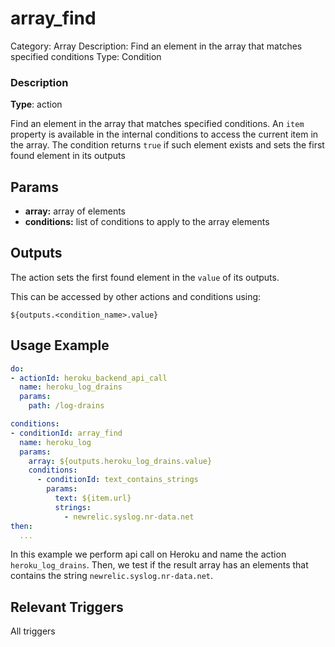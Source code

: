 # array_find

Category: Array
Description: Find an element in the array that matches specified conditions
Type: Condition

### Description

**Type**: action

Find an element in the array that matches specified conditions. An `item` property is available in the internal conditions to access the current item in the array. The condition returns `true` if such element exists and sets the first found element in its outputs

## Params

- **array:** array of elements
- **conditions:** list of conditions to apply to the array elements

## Outputs

The action sets the first found element in the `value` of its outputs.

This can be accessed by other actions and conditions using:

`${outputs.<condition_name>.value}`

## Usage Example

```yaml
do:
- actionId: heroku_backend_api_call
  name: heroku_log_drains
  params:
    path: /log-drains

conditions:
- conditionId: array_find
  name: heroku_log
  params:
    array: ${outputs.heroku_log_drains.value}
    conditions:
      - conditionId: text_contains_strings
        params: 
          text: ${item.url}
          strings: 
            - newrelic.syslog.nr-data.net
then:
  ...
```

In this example we perform api call on Heroku and name the action `heroku_log_drains`. Then, we test if the result array has an elements that contains the string `newrelic.syslog.nr-data.net`.

## Relevant Triggers

All triggers
